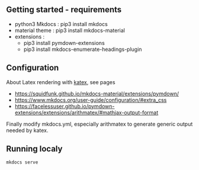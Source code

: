 ## Getting started - requirements

- python3 Mkdocs : pip3 install mkdocs
- material theme : pip3 install mkdocs-material
- extensions :
   - pip3 install pymdown-extensions
   - pip3 install mkdocs-enumerate-headings-plugin


## Configuration

About Latex rendering with [katex](https://katex.org/), see pages
  - https://squidfunk.github.io/mkdocs-material/extensions/pymdown/
  - https://www.mkdocs.org/user-guide/configuration/#extra_css
  - https://facelessuser.github.io/pymdown-extensions/extensions/arithmatex/#mathjax-output-format

Finally modify mkdocs.yml, especially arithmatex to generate generic output needed by katex.

## Running localy

```shell
mkdocs serve
```
